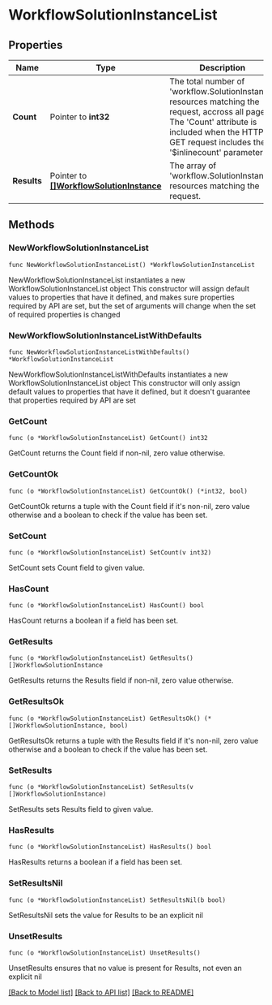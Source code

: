 # WorkflowSolutionInstanceList

## Properties

Name | Type | Description | Notes
------------ | ------------- | ------------- | -------------
**Count** | Pointer to **int32** | The total number of &#39;workflow.SolutionInstance&#39; resources matching the request, accross all pages. The &#39;Count&#39; attribute is included when the HTTP GET request includes the &#39;$inlinecount&#39; parameter. | [optional] 
**Results** | Pointer to [**[]WorkflowSolutionInstance**](WorkflowSolutionInstance.md) | The array of &#39;workflow.SolutionInstance&#39; resources matching the request. | [optional] 

## Methods

### NewWorkflowSolutionInstanceList

`func NewWorkflowSolutionInstanceList() *WorkflowSolutionInstanceList`

NewWorkflowSolutionInstanceList instantiates a new WorkflowSolutionInstanceList object
This constructor will assign default values to properties that have it defined,
and makes sure properties required by API are set, but the set of arguments
will change when the set of required properties is changed

### NewWorkflowSolutionInstanceListWithDefaults

`func NewWorkflowSolutionInstanceListWithDefaults() *WorkflowSolutionInstanceList`

NewWorkflowSolutionInstanceListWithDefaults instantiates a new WorkflowSolutionInstanceList object
This constructor will only assign default values to properties that have it defined,
but it doesn't guarantee that properties required by API are set

### GetCount

`func (o *WorkflowSolutionInstanceList) GetCount() int32`

GetCount returns the Count field if non-nil, zero value otherwise.

### GetCountOk

`func (o *WorkflowSolutionInstanceList) GetCountOk() (*int32, bool)`

GetCountOk returns a tuple with the Count field if it's non-nil, zero value otherwise
and a boolean to check if the value has been set.

### SetCount

`func (o *WorkflowSolutionInstanceList) SetCount(v int32)`

SetCount sets Count field to given value.

### HasCount

`func (o *WorkflowSolutionInstanceList) HasCount() bool`

HasCount returns a boolean if a field has been set.

### GetResults

`func (o *WorkflowSolutionInstanceList) GetResults() []WorkflowSolutionInstance`

GetResults returns the Results field if non-nil, zero value otherwise.

### GetResultsOk

`func (o *WorkflowSolutionInstanceList) GetResultsOk() (*[]WorkflowSolutionInstance, bool)`

GetResultsOk returns a tuple with the Results field if it's non-nil, zero value otherwise
and a boolean to check if the value has been set.

### SetResults

`func (o *WorkflowSolutionInstanceList) SetResults(v []WorkflowSolutionInstance)`

SetResults sets Results field to given value.

### HasResults

`func (o *WorkflowSolutionInstanceList) HasResults() bool`

HasResults returns a boolean if a field has been set.

### SetResultsNil

`func (o *WorkflowSolutionInstanceList) SetResultsNil(b bool)`

 SetResultsNil sets the value for Results to be an explicit nil

### UnsetResults
`func (o *WorkflowSolutionInstanceList) UnsetResults()`

UnsetResults ensures that no value is present for Results, not even an explicit nil

[[Back to Model list]](../README.md#documentation-for-models) [[Back to API list]](../README.md#documentation-for-api-endpoints) [[Back to README]](../README.md)


